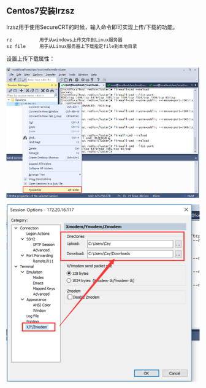 ## Centos7安装lrzsz

lrzsz用于使用SecureCRT的时候，输入命令即可实现上传/下载的功能。

```
rz			用于从windows上传文件到Linux服务器
sz file		用于从Linux服务器上下载指定file到本地目录
```

设置上传下载属性：

![](images/上传下载属性设置.png)

![](images/上传下载默认目录.png)